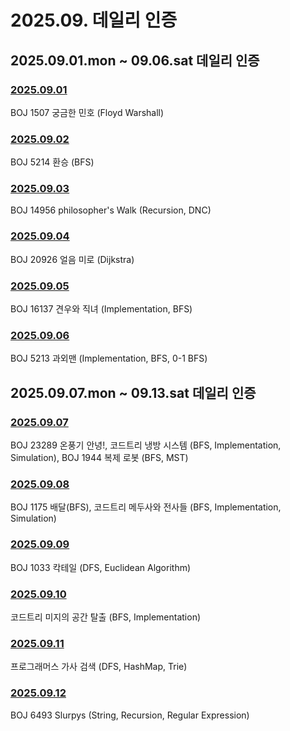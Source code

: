# 2025.09. 데일리 인증

## 2025.09.01.mon ~ 09.06.sat 데일리 인증

### [2025.09.01](https://github.com/jwelyl/daily_certification/blob/main/2025/09/01/25_09_01_daily_certification.md)
BOJ 1507 궁금한 민호 (Floyd Warshall)

### [2025.09.02](https://github.com/jwelyl/daily_certification/blob/main/2025/09/02/25_09_02_daily_certification.md)
BOJ 5214 환승 (BFS)

### [2025.09.03](https://github.com/jwelyl/daily_certification/blob/main/2025/09/03/25_09_03_daily_certification.md)
BOJ 14956 philosopher's Walk (Recursion, DNC)

### [2025.09.04](https://github.com/jwelyl/daily_certification/blob/main/2025/09/04/25_09_04_daily_certification.md)
BOJ 20926 얼음 미로 (Dijkstra)

### [2025.09.05](https://github.com/jwelyl/daily_certification/blob/main/2025/09/05/25_09_05_daily_certification.md)
BOJ 16137 견우와 직녀 (Implementation, BFS)

### [2025.09.06](https://github.com/jwelyl/daily_certification/blob/main/2025/09/06/25_09_06_daily_certification.md)
BOJ 5213 과외맨 (Implementation, BFS, 0-1 BFS)

## 2025.09.07.mon ~ 09.13.sat 데일리 인증

### [2025.09.07](https://github.com/jwelyl/daily_certification/blob/main/2025/09/07/25_09_07_daily_certification.md)
BOJ 23289 온풍기 안녕!, 코드트리 냉방 시스템 (BFS, Implementation, Simulation), BOJ 1944 복제 로봇 (BFS, MST)

### [2025.09.08](https://github.com/jwelyl/daily_certification/blob/main/2025/09/08/25_09_08_daily_certification.md)
BOJ 1175 배달(BFS), 코드트리 메두사와 전사들 (BFS, Implementation, Simulation)

### [2025.09.09](https://github.com/jwelyl/daily_certification/blob/main/2025/09/09/25_09_09_daily_certification.md)
BOJ 1033 칵테일 (DFS, Euclidean Algorithm)

### [2025.09.10](https://github.com/jwelyl/daily_certification/blob/main/2025/09/10/25_09_10_daily_certification.md)
코드트리 미지의 공간 탈출 (BFS, Implementation)

### [2025.09.11](https://github.com/jwelyl/daily_certification/blob/main/2025/09/11/25_09_11_daily_certification.md)
프로그래머스 가사 검색 (DFS, HashMap, Trie)

### [2025.09.12](https://github.com/jwelyl/daily_certification/blob/main/2025/09/12/25_09_12_daily_certification.md)
BOJ 6493 Slurpys (String, Recursion, Regular Expression)